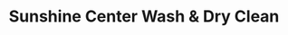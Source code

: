 ---
title: "Sunshine Center Wash & Dry Clean"
url: /columbus/sunshine-center-wash-und-dry-clean/
shop: Wäscherei
---
